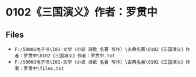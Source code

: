 # 0102《三国演义》作者：罗贯中

## Files

- `F:/5000G电子书\I01-文学（小说 诗歌 名著 写作）\古典名著\0102《三国演义》作者：罗贯中\0102《三国演义》作者：罗贯中.txt`
- `F:/5000G电子书\I01-文学（小说 诗歌 名著 写作）\古典名著\0102《三国演义》作者：罗贯中\files.txt`

